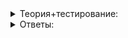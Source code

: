 <details>  
<summary>Теория+тестирование:</summary>

# Явный и неявный вызов конструктора

В прошлом уроке вы познакомились с параметризованным конструктором, который принимает один или более параметров. В этом уроке разберём конструктор, принимающий один аргумент, — конвертирующий конструктор. Его можно вызвать неявным образом. Например, при передаче и возврате из функции:

```cpp
class Rational {
public:
    // Конвертирующий конструктор, создающий дробь из целого числа
    Rational(int numerator) { /* содержимое пропущено */ }
    // прочие конструкторы, методы и поля класса пропущены
};

Rational AddRationals(Rational r1, Rational r2) {
    int numerator = r1.Numerator() * r2.Denominator() + r2.Numerator() * r1.Denominator();
    int denominator = r1.Denominator() * r2.Denominator();

    return {numerator, denominator};
}

int main() {
    Rational sum = AddRationals(Rational{1, 6}, 5);
    // выведет 31/5
    cout << sum.Numerator() << "/"s << sum.GetDenominator() << endl;
}

```

Функция  `AddRationals`  оказалась способна принимать в качестве аргументов и корректно складывать не только обыкновенные дроби, но и целые числа. Вместо ожидаемого типа  `Rational`  мы передали значение типа  `int`. Компилятор видит, что в классе  `Rational`  есть конструктор, способный сделать из целого числа дробь. Этот конструктор компилятор использует, чтобы создать объект типа  `Rational`, а затем передаёт объект в качестве второго параметра функции. Благодаря конвертирующему конструктору функцию  `AddRationals`  можно применять для сложения целых и дробных чисел в любых комбинациях.

Такое приведение типов не всегда хорошо. Рассмотрим класс  `Cat`  и функцию  `Feed`:

```cpp
class Cat {
public:
    Cat(const string& name)
        : name_(name)
    {
    }
    const string& GetName() const {
        return name_;
    }
private:
    string name_;
};

void Feed(const Cat& cat) {
    cout << cat.GetName() << ", eat some milk"s << endl;
}

int main() {
    Cat cat1{"Матроскин"s};
    Feed(cat1); // Выглядит нормально
    Feed(Cat{"Леопольд"s}); // И это тоже

    // Следующие 2 строки выглядят странно: мы кормим какой-то объект и строку
    Feed({"Том"s});
    Feed("Котёнок по имени Гав"s);
}

```

Когда используете конвертирующий конструктор, функцию  `Feed`  можно вызвать при передаче ей объектов типа  `Cat`  и значений типа  `string`. Вызов  `Feed`  при передаче значений типа  `string`  — спорная возможность, ведь создание кота на основе некоторой строки должно выполняться явно. Все-таки строки и коты — очень разные сущности.

Чтобы запретить неявный вызов конструктора, пометьте его ключевым словом  `explicit`. Обычно так помечают конструктор с одним параметром, но иногда стó‎ит помечать конструкторы с несколькими аргументами. Почему так — узнаете в следующих спринтах. Взгляните на класс  `Cat`  с явным конструктором:

```cpp
class Cat {
public:
    explicit Cat(const string& name)
        : name_(name)
    {
    }
    const string& GetName() const {
        return name_;
    }
private:
    string name_;
};

```

Здесь при попытке вызвать  `Feed`  без явного конструирования объекта  `Cat`  компиляция завершится ошибкой:

```cpp
int main() {
    Feed(Cat{"Матроскин"s}); // Так можно
    Feed({"Леопольд"s});     // Ошибка компиляции: no matching function for call to 'Feed'
    Feed("Живоглот"s);       // Ошибка компиляции: no matching function for call to 'Feed'
}

```

Иногда неявный вызов конструктора с одним параметром ожидаем и не порождает вопросов при чтении кода. Но как правило, неявное преобразование типов нежелательно. Поэтому запрещайте неявный вызов: делайте явным конструктор с одним параметром, используя ключевое слов  `explicit`.

----------

Следует ли пометить ключевым словом  `explicit`  конструктор класса  `User`?

```cpp
class User {
public:
    User(const string& name)
        : name_(name)
    {
    }
private:
    string name_;
}

```

-   Да
    
-   Нет
    

----------

У вас есть конструктор класса  `Complex`, моделирующий комплексное число. Вы будете помечать конструктор словом  `explicit`?

```cpp
class Complex {
public:
    Complex(double real)
        : real_(real)
        , imaginary_(0)
    {
    }
    // ...
private:
    double real_;
    double imaginary_;
}

```

-   Да
    
-   Нет

</details>  


<details>  
<summary>Ответы:</summary>

# Ответы на задания

----------

Следует ли пометить ключевым словом  `explicit`  конструктор класса  `User`?

```cpp
class User {
public:
    User(const string& name)
        : name_(name)
    {
    }
private:
    string name_;
}

```

-   **(+)**  Да
    
    -   Неявное преобразование типа  `string`  в  `User`  выглядит странно, поэтому пометив конструктор ключевым словом  `explicit`, вы сделаете явным конструирование пользователя из строки.
-   **(-)**  Нет
    
    -   Лучше пометить. Иначе неявное преобразование типа  `string`  в  `User`  будет выглядеть странно.

----------

У вас есть конструктор класса  `Complex`, моделирующий комплексное число. Вы будете помечать конструктор словом  `explicit`?

```cpp
class Complex {
public:
    Complex(double real)
        : real_(real)
        , imaginary_(0)
    {
    }
    // ...
private:
    double real_;
    double imaginary_;
}

```

-   **(-)**  Да
    
    -   Если сделать конструктор  `explicit`, код станет объёмнее. Так как любое вещественное число — частный случай комплексного, возможность неявно создавать комплексные числа из вещественных будет ожидаемой и полезной. Поэтому  `explicit`  здесь не нужен.
-   **(+)**  Нет
    
    -   Комплексные числа — обобщение вещественных. Без  `explicit`  код станет короче. Возможность неявно создавать комплексные числа из вещественных будет ожидаемой и полезной.
</details>  
